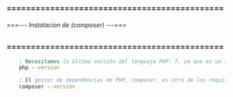 ### ============================================= ###
###### ===--- Instalacion de (composer) ---=== ######
### ============================================= ###

<!-- Primero debemos instalar (composer) en nuestra maquina. -->

```bat
	: Necesitamos la última versión del lenguaje PHP: 7, ya que es un requisito del propio Laravel 5.5
	php --version

	: El gestor de dependencias de PHP, composer, es otro de los requisitos para comenzar.
	composer --version
```